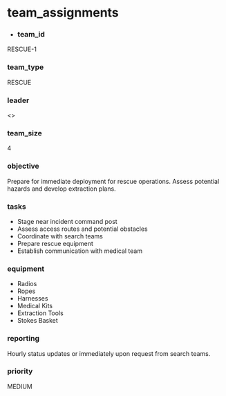 # team_assignments
- ### team_id
RESCUE-1
### team_type
RESCUE
### leader
<>
### team_size
4
### objective
Prepare for immediate deployment for rescue operations. Assess potential hazards and develop extraction plans.
### tasks
- Stage near incident command post
- Assess access routes and potential obstacles
- Coordinate with search teams
- Prepare rescue equipment
- Establish communication with medical team
### equipment
- Radios
- Ropes
- Harnesses
- Medical Kits
- Extraction Tools
- Stokes Basket
### reporting
Hourly status updates or immediately upon request from search teams.
### priority
MEDIUM
